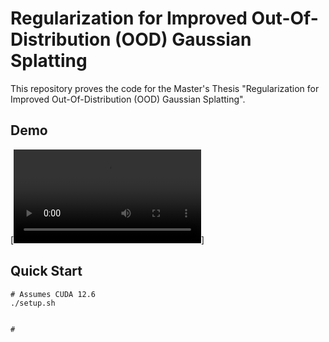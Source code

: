 # Regularization for Improved Out-Of-Distribution (OOD) Gaussian Splatting

This repository proves the code for the Master's Thesis "Regularization for Improved Out-Of-Distribution (OOD) Gaussian Splatting". 

## Demo
[![Watch the video](media/ood-gs-kitti-demo.mp4)]


## Quick Start

```
# Assumes CUDA 12.6
./setup.sh


# 
```
